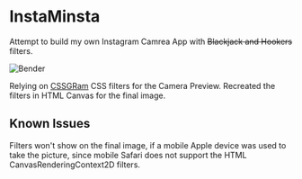 # InstaMinsta

Attempt to build my own Instagram Camrea App with <s>Blackjack and Hookers</s> filters.

![Bender](https://i.kym-cdn.com/entries/icons/original/000/010/832/bender.jpg)

Relying on [CSSGRam](https://una.im/CSSgram/) CSS filters for the Camera Preview.
Recreated the filters in HTML Canvas for the final image.

## Known Issues

Filters won't show on the final image, if a mobile Apple device was used to take the picture, since mobile Safari does not support the HTML CanvasRenderingContext2D filters.
